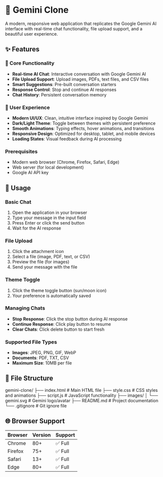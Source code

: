 # 🤖 Gemini Clone

A modern, responsive web application that replicates the Google Gemini AI interface with real-time chat functionality, file upload support, and a beautiful user experience.

## ✨ Features

### 🎯 Core Functionality
- **Real-time AI Chat**: Interactive conversation with Google Gemini AI
- **File Upload Support**: Upload images, PDFs, text files, and CSV files
- **Smart Suggestions**: Pre-built conversation starters
- **Response Control**: Stop and continue AI responses
- **Chat History**: Persistent conversation memory

### 🎨 User Experience
- **Modern UI/UX**: Clean, intuitive interface inspired by Google Gemini
- **Dark/Light Theme**: Toggle between themes with persistent preference
- **Smooth Animations**: Typing effects, hover animations, and transitions
- **Responsive Design**: Optimized for desktop, tablet, and mobile devices
- **Loading States**: Visual feedback during AI processing

### Prerequisites
- Modern web browser (Chrome, Firefox, Safari, Edge)
- Web server (for local development)
- Google AI API key

## 📖 Usage

### Basic Chat
1. Open the application in your browser
2. Type your message in the input field
3. Press Enter or click the send button
4. Wait for the AI response

### File Upload
1. Click the attachment icon
2. Select a file (image, PDF, text, or CSV)
3. Preview the file (for images)
4. Send your message with the file

### Theme Toggle
1. Click the theme toggle button (sun/moon icon)
2. Your preference is automatically saved

### Managing Chats
- **Stop Response**: Click the stop button during AI response
- **Continue Response**: Click play button to resume
- **Clear Chats**: Click delete button to start fresh

### Supported File Types
- **Images**: JPEG, PNG, GIF, WebP
- **Documents**: PDF, TXT, CSV
- **Maximum Size**: 10MB per file

## 📁 File Structure

gemini-clone/
├── index.html              # Main HTML file
├── style.css               # CSS styles and animations
├── script.js               # JavaScript functionality
├── images/
│   └── gemini.svg          # Gemini logo/avatar
├── README.md               # Project documentation
└── .gitignore              # Git ignore file


## 🌐 Browser Support

| Browser | Version | Support |
|---------|---------|---------|
| Chrome | 80+ | ✅ Full |
| Firefox | 75+ | ✅ Full |
| Safari | 13+ | ✅ Full |
| Edge | 80+ | ✅ Full |
